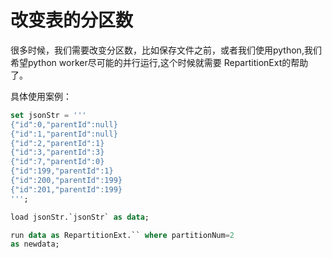 # 改变表的分区数

很多时候，我们需要改变分区数，比如保存文件之前，或者我们使用python,我们希望python worker尽可能的并行运行,这个时候就需要
RepartitionExt的帮助了。

具体使用案例：

```sql
set jsonStr = '''
{"id":0,"parentId":null}
{"id":1,"parentId":null}
{"id":2,"parentId":1}
{"id":3,"parentId":3}
{"id":7,"parentId":0}
{"id":199,"parentId":1}
{"id":200,"parentId":199}
{"id":201,"parentId":199}
''';

load jsonStr.`jsonStr` as data;

run data as RepartitionExt.`` where partitionNum=2 
as newdata;

```
